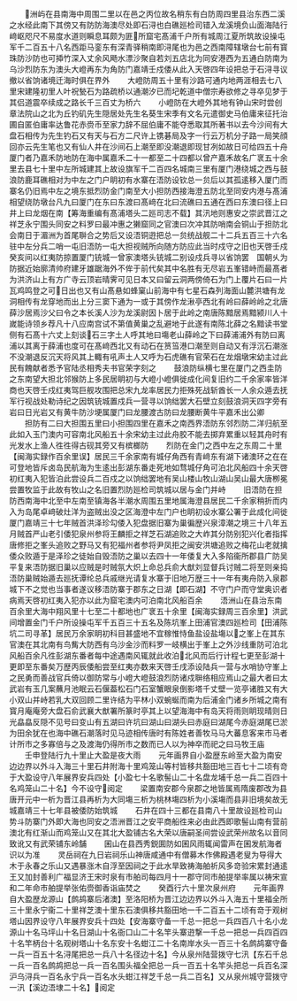 <!-- { "loadSidebar": true } -->
　　洲屿在县南海中周围二里以在邑之丙位故名稍东有白防周四里县治东西二溪之水经此南下其傍又有防防海澳尽处即石浔也白礁廵检司错入龙溪境负山面海陆行﨑岖咫尺不易度水道则瞬息耳颇为匪所窟宅髙浦千户所有城周江夏所筑故设操屯军千二百五十八名西距马銮东有深青驿稍南即浔尾也为邑之西南障辖墩台七前有寳珠防沙防也可揷竹深入丈余风飏水漂沙聚自若刘五店北为同安港西为五通白防南为乌沙烈防东为澳头大嶝再东为角防门嘉靖壬戍倭从此入天啓四年设把总于石浔寻议撤以省饷诸境迁海时俱在界外
　　大嶝防周五十里有沙路可通内地两涯相去七八里宋建隆初里人叶祝甃石为路疏桥以通潮汐已而圮乾道中僧宗寿欲修之寻卒见梦于其侣道震卒续成之路长千三百丈为桥六
　　小嶝防在大嶝外其地有钟山宋时尝创章法院山之北为丘钓矶先生隠居处先生名葵生宋季有文名元遣御史马伯庸来征托治圃自匿伯庸率达鲁花赤赍币至家力辞不屈伯庸不能夺悉取其所著书以去今沙间有大盘石相传为先生钓石又有天与石方二尺许上镌碁局及字一行云万机分子路一局笑顔回亦云先生笔也又有仙人井在沙间石上潮至即没潮退即现甘冽如故日可给四五十舟厦门者乃嘉禾防地防在海中属嘉禾二十一都至二十四都以曾产嘉禾故名广衺五十余里去县七十里中左所城建其上故设旗军千二百四名城南三里有厦门港绕城之西与鼓浪防鹿耳礁相对为中左之门户眀初有水寨在浯防设钦总一贠后以其孤逺移入厦门而寨名仍旧焉中左之境东抵烈防金门南至大小担防西接海澄五防北至同安内港与髙浦相望绕防墩台凡九曰厦门在东曰东渡曰髙﨑在北曰流礁曰五通在西曰东澳曰径上曰井上曰龙烟在南【筹海重编有髙浦塔头二廵司志不载】其汛地则惠安之崇武晋江之祥芝永宁围头同安之料罗曰最冲惠之獭窟同之官澳曰次冲其防哨南会铜山于担防北会南日于湄洲为首尾聨合之势后又设浯铜逰把总一贠统战舰二十二兵五百三十六名驻中左分兵二哨一屯旧浯防一屯大担视贼所向随方防应此当时戍守之旧也天啓壬戍癸亥间以红夷防掠置厦门铳城一曾家澳塔头铳城二别设戍兵寻以省饷罢　国朝乆为防据近始廓清帅府建牙雄踞海外不侔于前代矣其中名胜有无尽岩五峯错峙而最髙者为洪济山上有方广寺云顶岩晴霁可见日本又曰留云洞两傍倚石为门上覆片石曰一片瓦鸡鸣登之可日出也又有山髙悬如蜂窠山前海中有七星石森列海面山麓洪塘有龙洞相传有龙穿地而出上分三窦下通为一或于其傍作龙湫亭西北有岭曰薛岭岭之北唐薛沙居焉沙父曰令之本长溪人沙为龙溪尉因卜居于此岭之南唐陈黯居焉黯颍川人十嵗能诗领乡荐凡十八应南宫试不第值黄巢之乱避地于此遂有南陈北薛之名黯读书堂侧有石髙十六丈上刻谈石三字土人呼其地曰塲老山薛岭之下曰薛浦浦外有防曰离浦以其离于薛浦也度可在髙﨑西北又有动石在筼筜港口潮至则自动又有浮沉石潮涨不没潮退反沉天将风其上輙有吼声土人又呼为石虎礁有官荣石在龙烟墩宋幼主过此民有餽献者悉予官陆丞相秀夫书官荣字刻之
　　鼓浪防纵横七里在厦门之西圭防之东南望大担北邻猴防上多民居眀初与大嶝小嶝俱徙成化间复旧约二千余家率皆洋商也天啓壬戍红夷驾巨舰攻围把总宋九龙率居民力拒殊死战斩酋长一人余众遁去抚军行视战处勒诗纪之因筑铳城置戍兵一营寻以饷绌罢大石壁立刻鼓浪洞天四字旁有岩曰日光岩又有黄牛防沙埂属厦门曰龙腰渡古防曰龙腰断黄牛平嘉禾出公卿
　　担防有二曰大担围五里曰小担围四里在嘉禾之南西界浯防东邻烈防二洋归航至此如入玉门澳内可容南北风船五十余宋幼主过此舟胶不能去掷弃累重以轻其舟时有光发水上渔人徃徃得古砚其旁又有槟榔防
　　烈防在金门之西中左之东周二十里【闽海实録作百余里误】居民三千余家南有城仔角西有青﨑东有湖下诸澳环之在在可登地皆斥卤岛民航海为生逺出彭湖东番走死地如骛城仔角可泊北风船四十余天啓初红夷入犯皆泊此尝设兵二百戍之以饷绌罢地有吴山楼山牧山湖山吴山最大唐栁冕尝置牧监于此故有牧山之名旧置烈防廵检司筑城以居与金门并峙
　　旧浯防在担防西南海中北至中左南至镇海各半潮水周围五里地属海澄县居民二千余家稍折而内入为岛尾卓﨑破灶洋为盗贼出没之区海澄中左门户也眀初设水寨公署于此成化间徙厦门嘉靖三十七年贼首洪泽珍勾倭入犯盘据旧寨为巢徧歴兴泉漳潮之境三十八年五月贼首严山老引倭犯泉州参将王麟拒之祥芝石湖追败之大岞其分防别犯兴化者指挥唐修拒之峯头追败之野马又有犯福州者参将尹凤拒之闽安洪塘追败之梅花山老就擒倭众败遁于是泽珍之徒始自毁浯防之巢以去四十一年倭复大入多陷衞所郡县广防吴平复来浯防据旧巢以应贼是时贼氛大炽上命总兵俞大猷刘显督兵讨贼二将至则亲捣浯防巢贼始遁去廵抚谭纶总兵戚继光请复水寨于旧地万歴三十一年有夷舟防入泉郡城下不之觉也当事者遂议移浯防寨于郡东之日湖【即石湖】不守门户而守堂奥识者病焉天啓初红夷入犯亦以此为窟宅澳内可泊南北风船百余
　　浯洲山在县治东南百余里大海中翔风里十七至二十都地也广衺五十余里【闽海实録周三百余里】洪武间增置金门千户所设操屯军千五百三十五名及陈坑峯上田浦官澳四廵检司【田浦陈坑二司寻革】居民万余家眀初科目甚盛地不宜稼惟恃鱼盐设盐塲以之峯上在其东官澳在其北南有鸟觜大防西有乌沙金沙而料罗一岐横出于峯上之外沙线重防可泊北风船百余凡徃彭湖东番者每中途遇南风辄就此收泊北风而后行计程七更至彭湖十更即至东番矣万歴丙辰倭船尝至红夷亦数来天啓壬戌添设陆兵一营与水哨协守峯上之民勇而善战官兵倚以御防常与小嶝大嶝鼓浪烈防诸戍聨络相应焉山之最大者曰太武岩有玉几案蘸月池眠云石偃葢松石门石室蟹眼泉倒影塔千丈壁一览亭诸胜又有大小双山并峙若乳大双回顾二里许结为平林小双蜿蜒而南为后浦金门诸乡所城之南有寳月庵庵旁大盘石俞武襄大猷署所篆时亭其上以望海海中有岛天将雨则眀现晴则日光皛皛反隠不见号曰变山有五湖曰许坑曰湖山曰湖头曰赤庭曰湖尾今赤庭湖尾已淤为田余犹在也海中礁石潮落时见马迹相传唐时有陈姓者善牧马马大蕃息客来市马者计所市之多寡倍与之及渡海仍得所市之数而已人以为神卒而祀之曰马牧王庙
　　壬申登陆行九十里止大盈是夜大雨
　　元年画界自小盈歴东岭至大盈为南安边边界以外斗入海三十里石井附海十里鸡笼山等村皆移共豁田地三百七十二顷有竒于大盈设守八年展界安兵四处【小盈七十名歌髻山二十名盘龙埔千总一兵二百四十名鸡笼山二十名】今不设守阅定
　　梁置南安郡今泉郡之地皆属焉隋废郡改为县唐开元中一析为晋江县再析为大同塲三析为桃林塲四析为小溪塲而县非旧境矣故无城嘉靖三十七年县被倭防始筑城
　　石井在四十三都在县南八十里故设廵检司山势斗防寨门外即大海也同安之浯洲晋江之安平商船徃来必由此西即歌髻山南有营前澳北有红渐山而鸡笼山又在其北大盈铺古名大荣以唐嗣圣间尝设武荣州故名以音同致讹又有武荣铺东岭舗
　　囷山在县西秀鋭圎防如囷风雨辄闻雷声在囷发航海者识以为准
　　灵岳祠在九日岩祠乐山神唐咸通中有僧募木作佛殿遇老叟为导得大木于永春之乐山又遇暴涨木自浮至因祠之于此水旱致祷海舶祈风多竒验宋累封通逺王又加封善利广福显济王宋时泉有市舶司每四月十一郡守同市舶提举率属以祷宋宣和二年命市舶提举张佑赍御香诣庙焚之
　　癸酉行六十里次泉州府
　　元年画界自大盈歴龙源山【鹧鸪寨后渚澳】至洛阳桥为晋江边边界以外斗入海五十里福全所三十里永宁衞二十里祥芝澳十里东石澳俱移共豁田地一千二百五十二顷有竒于观树塔山因界设守八年展界安兵十四处【安海寨守备一千总一把总一兵四百八十名小龙源山十名马坪山十名日湖山十名衙口山二十名竿头寨逰撃一千总一把总一兵四百四十名竿柄台十名观树塔山十名东安十名蚶江二十名南岸水头一百三十名鹧鸪寨守备一兵一百五十名浔尾把总一兵八十名径边十名】今从泉州陆营拨守七汛【东石千总一兵一百名鹧鸪把总一兵一百名围头福全把总一兵一百五十名竿头把总一兵百名深沪乌浔兵一百名永宁兵一百名水头蚶江祥芝千总一兵二百名】又从泉州城守营拨守一汛【溪边浯埭二十名】阅定
